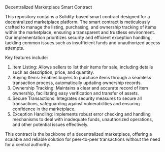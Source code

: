 Decentralized Marketplace Smart Contract

This repository contains a Solidity-based smart contract designed for a decentralized marketplace platform. The smart contract is meticulously crafted to manage the listing, purchasing, and ownership tracking of items within the marketplace, ensuring a transparent and trustless environment. Our implementation prioritizes security and efficient exception handling, tackling common issues such as insufficient funds and unauthorized access attempts.

Key features include:

1. Item Listing: Allows sellers to list their items for sale, including details such as description, price, and quantity.
2. Buying Items: Enables buyers to purchase items through a seamless transaction process, automatically updating ownership records.
3. Ownership Tracking: Maintains a clear and accurate record of item ownership, facilitating easy verification and transfer of assets.
4. Secure Transactions: Integrates security measures to secure all transactions, safeguarding against vulnerabilities and ensuring confidence in the marketplace.
5. Exception Handling: Implements robust error checking and handling mechanisms to deal with inadequate funds, unauthorized operations, and other potential issues effectively.

This contract is the backbone of a decentralized marketplace, offering a scalable and reliable solution for peer-to-peer transactions without the need for a central authority.